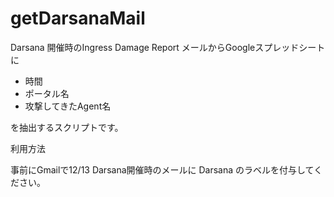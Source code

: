 getDarsanaMail
==============

Darsana 開催時のIngress Damage Report メールからGoogleスプレッドシートに

* 時間
* ポータル名
* 攻撃してきたAgent名

を抽出するスクリプトです。

利用方法

事前にGmailで12/13 Darsana開催時のメールに
Darsana
のラベルを付与してください。
